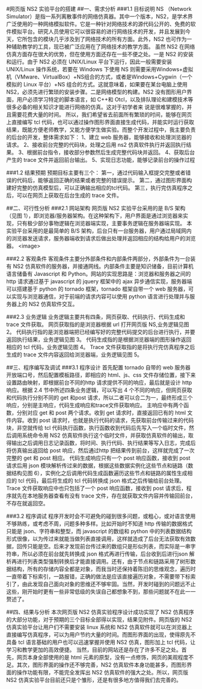 #网页版 NS2 实验平台的搭建
##一、需求分析
###1.1 目标说明
NS （Network Simulator）是指一系列离散事件的网络仿真器。其中一个版本，NS2，是学术界广泛使用的一种网络模拟软件。它是一种针对网络技术的源代码公开的、免费的软件模拟平台。研究人员使用它可以很容易的进行网络技术的开发，并且发展到今天，它所包含的模块几乎涉及到了网络技术的所有方面。此外，NS2 也可作为一种辅助教学的工具，现已被广泛应用在了网络技术的教学方面。
虽然 NS2 在网络仿真方面存在很大的优势，但在使用方面还存在一些不便之处。一是 NS2 的安装和运行。由于 NS2 必须在 UNIX/Linux 平台下运行，因此一般需要安装 UNIX/Linux 操作系统，若要在 Windows 下使用 NS 则需要采用Windows+虚拟机（VMware、VirtualBox）+NS组合的方式，或者是Windows+Cygwin（一个模拟的 Linux 平台）+NS 组合的方式。这就意味着，如果要在某台电脑上使用 NS2，必须先进行繁琐的安装步骤。二是网络模型的构建。NS2 没有图形用户界面，用户必须学习特定的脚本语言，如 C++和 Otcl，以及排队理论和建模技术等很多必备的相关知识才能进行网络的仿真。这对于初学者来
说是很难掌握的，并且需要花费大量的时间。
所以，我们希望省去前面所有繁琐的时间，能够在网页上直接编写 tcl 代码，也可以通过操作图形界面直接生成代码，并能实时运行获取结果，既能方便老师教学，又能方便学生做实验。而整个开发过程中，我主要负责的后台的开发，整体需求如下：
1、建立 web 服务器，能够接收和处理浏览器的请求。
2、接收前台完整的代码块，处理之后用 ns2 仿真软件执行并返回执行结果。
3、根据前台指令，接收部分参数然后生成完整代码块并返回。
4、获取后台产生的 trace 文件并返回前台输出。
5、实现日志功能，能够记录前台的操作过程

###1.2 结果预期
预期目标主要有三个：
第一，通过代码输入框提交完整或者错误的代码后，能够返回正确的结果或者完整的错误提示。
第二，通过图形界面构建好完整的仿真模型后，可以正确输出相应的tcl代码。
第三，执行完仿真程序之后，可以在网页上获取在后台生成的 trace 文件。

##二、可行性分析
###2.1 网站架构
网页版 NS2 实验平台采用的是 B/S 架构（见图 1），即浏览器/服务器架构。在这种架构下，用户界面是通过浏览器来实现，只有极少部分事物逻辑在浏览器端实现，主要事务逻辑在服务器端实现。
本实验平台采用的是最简单的 B/S 架构，后台只有一台服务器，用户通过局域网内的浏览器发送请求，服务器端收到请求后做出处理并返回相应的结构给用户的浏览器。
<image\>

###2.2 客观条件
客观条件主要分外部条件和内部条件两部分，外部条件为一台装有 NS2 仿真软件的服务器，并接通网线。内部条件主要是知识储备，目前计算机语言储备有 Javascript 和 Python。网站的实现思路是：浏览器和服务器之间的 http 请求通过基于 javascript 的 jquery 框架中的 ajax 异步通信实现，服务器端可以搭建基于 python 的 tornado 框架，tornado 框架自带一个 web 服务器，可以实现与浏览器通信，对于前端的请求内容可以使用 python 语言进行处理并与服务器上的 NS2 仿真软件交互。

###2.3 业务逻辑
业务逻辑主要共有四条，网页获取、代码执行、代码生成和 trace 文件获取。
网页获取指的是浏览器根据 url 打开网页版 NS,业务逻辑见图 2。
代码执行指的是浏览器端把已经编写好的完整代码提交的后台进行执行，并要返回执行结果，业务逻辑见图 3。
代码生成指的是根据浏览器端的图形操作返回相应的 tcl 代码，业务逻辑见图 4。
Trace 文件获取指的是将执行完仿真程序之后生成的 trace 文件内容返回给浏览器端，业务逻辑见图 5。

##三、程序编写及调试
###3.1 程序设计
首先配置 tornado 自带的 web 服务器开放端口号，然后配置模板路径，即相应的 html、js、css 文件存储位置，接下来设置路由映射，即根据前台不同的http 请求提供不同的响应，最后就是设计 http 响应。根据 2.4 节中所述四条业务逻辑，可以写出 4 个不同的响应，但网页获取和代码执行分别不同的 get 和post 请求，所以二者可以合二为一，最终形成三个响应，分别是主响应，代码生成响应和trace文件获取响应。
主响应中有两个函数，分别对应 get 和 post 两个请求。收到 get 请求时，直接返回已有的 html 文件内容。收到 post 请求时，也就是执行代码的请求，先获取前台传输过来的代码块，非空就传给 tcl 代码执行函数，执行函数收到代码后先写入一个临时文件，然后调用系统命令用 NS2 仿真软件执行这个临时文件，并获取仿真软件的输出，取得输出之后调用日志记录函数，将时间、执行代码、执行结果等写入日志，完成后将仿真输出返回给 post 响应，然后通过http 把结果传到前台，这样就完成了一次完整的 get 和 post 相应。
代码生成响应只有一个 post 响应函数，接收到 post 请求后用 json 模块解析传过来的数据，根据这些数据实例化这些节点和链路（数据结构见图 6），实例化之后调用代码生成函数遍历这些节点和链路的属性生成相应的 tcl 代码，最后将生成的 tcl 代码转换成 json 格式之后传输给前台处理。
Trace 文件获取响应中也只包括了一个 post 响应函数，接收到 post 请求后，程序就先在本地服务器查看有没有 trace 文件，存在就获取文件内容并传输回前台，不存在就返回空。

###3.2 程序调试
程序开发时会不可避免的碰到很多问题，或粗心，或对语言使用不够熟练，或考虑不周，问题多种多样。比如开始时不知道 http 传输的数据格式只能是 json、字符串和整型，而 javascript 的数组和 python 中的列表数据结构形式很像，以为传过来就能当做列表直接调用，这样就造成了后台无法获取有效数据，回传只能是空。后来才发现前台传过来的数组只是形似列表，而实际是一串字符串，所以必须在前台就先转换成 json 格式再进行传输，后台收到后进行json 解析再进行列表类型强制转换后才能直接调用。还有，由于节点和链路采用了树形数据结构，所有的存储内容全都是对象，而我当时还保持着陈旧的思维观念，遍历时一直带着下标索引，一路报错，正确的做法是应该直接遍历对象，不需要带下标索引了，由此发现自己面向对象的思维还不够牢固。当然，开发时碰到的问题远不止这些，刚开始时更有一些非常低级的失误自己都想象不到，那些问题就不在此一一赘述了。

##四、结果与分析
本次网页版 NS2 仿真实验程序设计成功实现了 NS2 仿真程序的大部分功能，对于预期的三个目标全部得以实现，结果见附件。网页版的 NS2 仿真实验平台让用户们不需要安装 linux 系统和 NS2 仿真软件就可以在浏览器上直接编写仿真程序，可以为用户节约大量的时间。而图形界面的出现，使得原先不具备 tcl 语言基础的用户也可以迅速掌握并使用 NS2 仿真，图形加上 tcl 代码，让学习和教学更加的高效便捷。
当然，目前的网站还是存在了许多不足之处。首先，网页本身全部使用的是 html 元素的原型，没有一点修饰，网页的美观程度不足。其次，图形界面的操作还不够完善，NS2 仿真软件本身功能甚多，而图形界面的操作功能有限，不能完全发挥出 NS2 仿真软件的强大之处。所以，网页版 NS2 仿真实验平台目前还只是个雏形，还是有很多地方值得我们去完善的。
